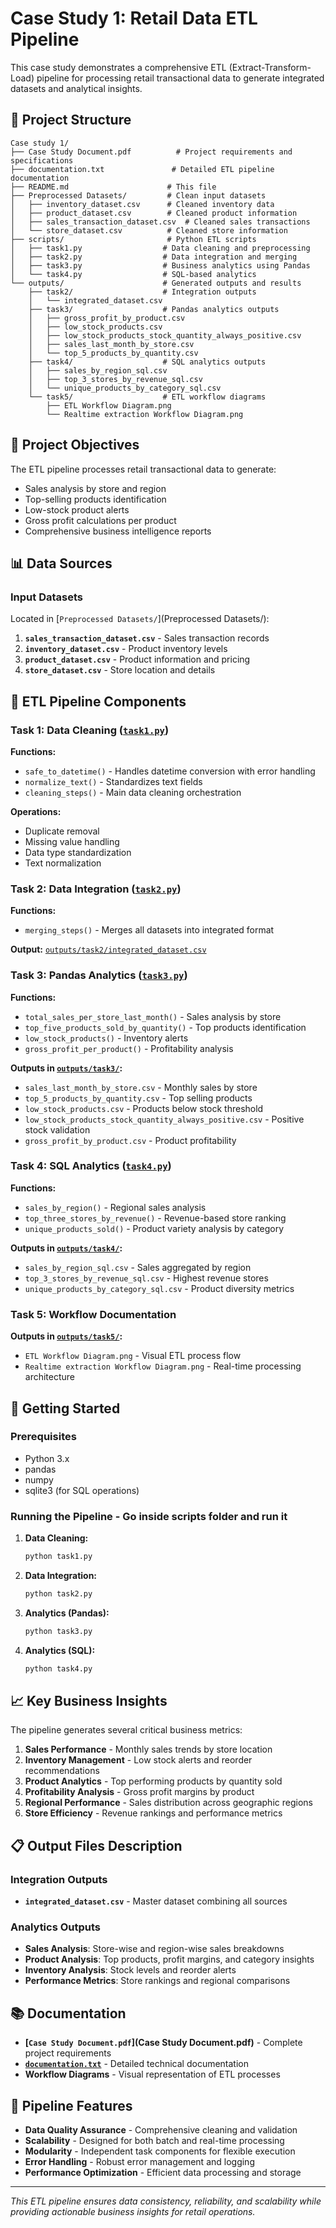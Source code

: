 # Case Study 1: Retail Data ETL Pipeline

This case study demonstrates a comprehensive ETL (Extract-Transform-Load) pipeline for processing retail transactional data to generate integrated datasets and analytical insights.

## 📁 Project Structure

```
Case study 1/
├── Case Study Document.pdf          # Project requirements and specifications
├── documentation.txt               # Detailed ETL pipeline documentation
├── README.md                      # This file
├── Preprocessed Datasets/         # Clean input datasets
│   ├── inventory_dataset.csv      # Cleaned inventory data
│   ├── product_dataset.csv        # Cleaned product information
│   ├── sales_transaction_dataset.csv  # Cleaned sales transactions
│   └── store_dataset.csv          # Cleaned store information
├── scripts/                       # Python ETL scripts
│   ├── task1.py                  # Data cleaning and preprocessing
│   ├── task2.py                  # Data integration and merging
│   ├── task3.py                  # Business analytics using Pandas
│   └── task4.py                  # SQL-based analytics
└── outputs/                      # Generated outputs and results
    ├── task2/                    # Integration outputs
    │   └── integrated_dataset.csv
    ├── task3/                    # Pandas analytics outputs
    │   ├── gross_profit_by_product.csv
    │   ├── low_stock_products.csv
    │   ├── low_stock_products_stock_quantity_always_positive.csv
    │   ├── sales_last_month_by_store.csv
    │   └── top_5_products_by_quantity.csv
    ├── task4/                    # SQL analytics outputs
    │   ├── sales_by_region_sql.csv
    │   ├── top_3_stores_by_revenue_sql.csv
    │   └── unique_products_by_category_sql.csv
    └── task5/                    # ETL workflow diagrams
        ├── ETL Workflow Diagram.png
        └── Realtime extraction Workflow Diagram.png
```

## 🎯 Project Objectives

The ETL pipeline processes retail transactional data to generate:
- Sales analysis by store and region
- Top-selling products identification
- Low-stock product alerts
- Gross profit calculations per product
- Comprehensive business intelligence reports

## 📊 Data Sources

### Input Datasets
Located in [`Preprocessed Datasets/`](Preprocessed Datasets/):

1. **`sales_transaction_dataset.csv`** - Sales transaction records
2. **`inventory_dataset.csv`** - Product inventory levels
3. **`product_dataset.csv`** - Product information and pricing
4. **`store_dataset.csv`** - Store location and details

## 🔧 ETL Pipeline Components

### Task 1: Data Cleaning ([`task1.py`](scripts/task1.py))
**Functions:**
- `safe_to_datetime()` - Handles datetime conversion with error handling
- `normalize_text()` - Standardizes text fields
- `cleaning_steps()` - Main data cleaning orchestration

**Operations:**
- Duplicate removal
- Missing value handling
- Data type standardization
- Text normalization

### Task 2: Data Integration ([`task2.py`](scripts/task2.py))
**Functions:**
- `merging_steps()` - Merges all datasets into integrated format

**Output:** [`outputs/task2/integrated_dataset.csv`](outputs/task2/integrated_dataset.csv)

### Task 3: Pandas Analytics ([`task3.py`](scripts/task3.py))
**Functions:**
- `total_sales_per_store_last_month()` - Sales analysis by store
- `top_five_products_sold_by_quantity()` - Top products identification
- `low_stock_products()` - Inventory alerts
- `gross_profit_per_product()` - Profitability analysis

**Outputs in [`outputs/task3/`](outputs/task3/):**
- `sales_last_month_by_store.csv` - Monthly sales by store
- `top_5_products_by_quantity.csv` - Top selling products
- `low_stock_products.csv` - Products below stock threshold
- `low_stock_products_stock_quantity_always_positive.csv` - Positive stock validation
- `gross_profit_by_product.csv` - Product profitability

### Task 4: SQL Analytics ([`task4.py`](scripts/task4.py))
**Functions:**
- `sales_by_region()` - Regional sales analysis
- `top_three_stores_by_revenue()` - Revenue-based store ranking
- `unique_products_sold()` - Product variety analysis by category

**Outputs in [`outputs/task4/`](outputs/task4/):**
- `sales_by_region_sql.csv` - Sales aggregated by region
- `top_3_stores_by_revenue_sql.csv` - Highest revenue stores
- `unique_products_by_category_sql.csv` - Product diversity metrics

### Task 5: Workflow Documentation
**Outputs in [`outputs/task5/`](outputs/task5/):**
- `ETL Workflow Diagram.png` - Visual ETL process flow
- `Realtime extraction Workflow Diagram.png` - Real-time processing architecture

## 🚀 Getting Started

### Prerequisites
- Python 3.x
- pandas
- numpy
- sqlite3 (for SQL operations)

### Running the Pipeline - Go inside scripts folder and run it

1. **Data Cleaning:**
   ```python
   python task1.py
   ```

2. **Data Integration:**
   ```python
   python task2.py
   ```

3. **Analytics (Pandas):**
   ```python
   python task3.py
   ```

4. **Analytics (SQL):**
   ```python
   python task4.py
   ```

## 📈 Key Business Insights

The pipeline generates several critical business metrics:

1. **Sales Performance** - Monthly sales trends by store location
2. **Inventory Management** - Low stock alerts and reorder recommendations
3. **Product Analytics** - Top performing products by quantity sold
4. **Profitability Analysis** - Gross profit margins by product
5. **Regional Performance** - Sales distribution across geographic regions
6. **Store Efficiency** - Revenue rankings and performance metrics

## 📋 Output Files Description

### Integration Outputs
- **`integrated_dataset.csv`** - Master dataset combining all sources

### Analytics Outputs
- **Sales Analysis**: Store-wise and region-wise sales breakdowns
- **Product Analysis**: Top products, profit margins, and category insights
- **Inventory Analysis**: Stock levels and reorder alerts
- **Performance Metrics**: Store rankings and regional comparisons

## 📚 Documentation

- **[`Case Study Document.pdf`](Case Study Document.pdf)** - Complete project requirements
- **[`documentation.txt`](documentation.txt)** - Detailed technical documentation
- **Workflow Diagrams** - Visual representation of ETL processes

## 🔄 Pipeline Features

- **Data Quality Assurance** - Comprehensive cleaning and validation
- **Scalability** - Designed for both batch and real-time processing
- **Modularity** - Independent task components for flexible execution
- **Error Handling** - Robust error management and logging
- **Performance Optimization** - Efficient data processing and storage

---

*This ETL pipeline ensures data consistency, reliability, and scalability while providing actionable business insights for retail operations.*
